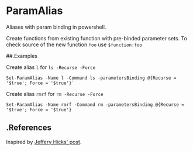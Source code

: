 ParamAlias
==========

Aliases with param binding in powershell.

Create functions from existing function with pre-binded parameter sets.
To check source of the new function `foo` use `$function:foo`

##.Examples

Create alias `l` for `ls -Recurse -Force`

    Set-ParamAlias -Name l -Command ls -parametersBinding @{Recurse = '$true'; Force = '$true'}`

Create alias `rmrf` for `rm -Recurse -Force`

    Set-ParamAlias -Name rmrf -Command rm -parametersBinding @{Recurse = '$true'; Force = '$true'}


## .References
Inspired by [Jeffery Hicks' post](http://jdhitsolutions.com/blog/2014/09/making-the-shell-work-for-you-revisited/).
